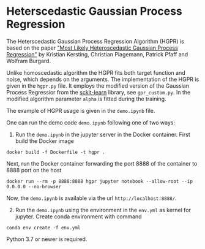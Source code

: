 # Heterscedastic Gaussian Process Regression

The Heterscedastic Gaussian Process Regression Algorithm (HGPR) is based on the paper
["Most Likely Heteroscedastic Gaussian Process Regression"](http://people.csail.mit.edu/kersting/papers/kersting07icml_mlHetGP.pdf) by
Kristian Kersting, Christian Plagemann, Patrick Pfaff and Wolfram Burgard.

Unlike homoscedastic algorithm the HGPR fits both target function and noise, which depends on the arguments.
The implementation of the HGPR is given in the `hgpr.py` file. It employs the modified version of the Gaussian Process Regressior
from the [sckit-learn](https://scikit-learn.org) library, see `gpr_custom.py`. In the modified algorithm parameter `alpha` is fitted during the training.

The example of HGPR usage is given in the `demo.ipynb` file.

One can run the demo code `demo.ipynb` following one of two ways:

1) Run the `demo.ipynb` in the jupyter server in the Docker container. 
First build the Docker image 

```docker build -f Dockerfile -t hgpr .``` 

Next, run the Docker container forwarding the port 8888 of the container to 8888 port on the host 

```docker run --rm -p 8888:8888 hgpr jupyter notebook --allow-root --ip 0.0.0.0 --no-browser```

Now, the `demo.ipynb` is available via the url `http://localhost:8888/`.

2) Run the `demo.ipynb` using the environment in the `env.yml` as kernel for jupyter. Create conda environment with command 

```conda env create -f env.yml```

 Python 3.7 or newer is required.
